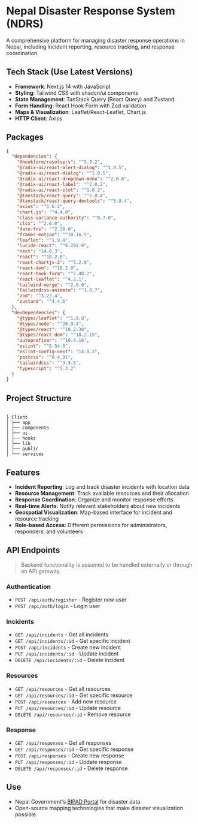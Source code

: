 # Nepal Disaster Response System (NDRS)

A comprehensive platform for managing disaster response operations in Nepal, including incident reporting, resource tracking, and response coordination.

## Tech Stack (Use Latest Versions)

- **Framework**: Next.js 14 with JavaScript
- **Styling**: Tailwind CSS with shadcn/ui components
- **State Management**: TanStack Query (React Query) and Zustand
- **Form Handling**: React Hook Form with Zod validation
- **Maps & Visualization**: Leaflet/React-Leaflet, Chart.js
- **HTTP Client**: Axios

## Packages

```json
{
  "dependencies": {
    "@hookform/resolvers": "^3.3.2",
    "@radix-ui/react-alert-dialog": "^1.0.5",
    "@radix-ui/react-dialog": "^1.0.5",
    "@radix-ui/react-dropdown-menu": "^2.0.6",
    "@radix-ui/react-label": "^2.0.2",
    "@radix-ui/react-slot": "^1.0.2",
    "@tanstack/react-query": "^5.8.4",
    "@tanstack/react-query-devtools": "^5.8.4",
    "axios": "^1.6.2",
    "chart.js": "^4.4.0",
    "class-variance-authority": "^0.7.0",
    "clsx": "^2.0.0",
    "date-fns": "^2.30.0",
    "framer-motion": "^10.16.5",
    "leaflet": "^1.9.4",
    "lucide-react": "^0.292.0",
    "next": "14.0.3",
    "react": "^18.2.0",
    "react-chartjs-2": "^5.2.0",
    "react-dom": "^18.2.0",
    "react-hook-form": "^7.48.2",
    "react-leaflet": "^4.2.1",
    "tailwind-merge": "^2.0.0",
    "tailwindcss-animate": "^1.0.7",
    "zod": "^3.22.4",
    "zustand": "^4.4.6"
  },
  "devDependencies": {
    "@types/leaflet": "^1.9.8",
    "@types/node": "^20.9.4",
    "@types/react": "^18.2.38",
    "@types/react-dom": "^18.2.15",
    "autoprefixer": "^10.4.16",
    "eslint": "^8.54.0",
    "eslint-config-next": "14.0.3",
    "postcss": "^8.4.31",
    "tailwindcss": "^3.3.5",
    "typescript": "^5.3.2"
  }
}
```

## Project Structure

```

├ Client
│ ├── app
│ ├── components
│ ├── ui
│ ├── hooks
│ ├── lib
│ ├── public
│ └── services
```

## Features

- **Incident Reporting**: Log and track disaster incidents with location data
- **Resource Management**: Track available resources and their allocation
- **Response Coordination**: Organize and monitor response efforts
- **Real-time Alerts**: Notify relevant stakeholders about new incidents
- **Geospatial Visualization**: Map-based interface for incident and resource tracking
- **Role-based Access**: Different permissions for administrators, responders, and volunteers

## API Endpoints

> Backend functionality is assumed to be handled externally or through an API gateway.

### Authentication

- `POST /api/auth/register` - Register new user
- `POST /api/auth/login` - Login user

### Incidents

- `GET /api/incidents` - Get all incidents
- `GET /api/incidents/:id` - Get specific incident
- `POST /api/incidents` - Create new incident
- `PUT /api/incidents/:id` - Update incident
- `DELETE /api/incidents/:id` - Delete incident

### Resources

- `GET /api/resources` - Get all resources
- `GET /api/resources/:id` - Get specific resource
- `POST /api/resources` - Add new resource
- `PUT /api/resources/:id` - Update resource
- `DELETE /api/resources/:id` - Remove resource

### Response

- `GET /api/responses` - Get all responses
- `GET /api/responses/:id` - Get specific response
- `POST /api/responses` - Create new response
- `PUT /api/responses/:id` - Update response
- `DELETE /api/responses/:id` - Delete response

## Use

- Nepal Government's [BIPAD Portal](https://bipadportal.gov.np/api/) for disaster data
- Open-source mapping technologies that make disaster visualization possible
